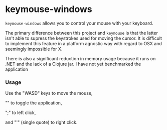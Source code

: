 # keymouse-windows

`keymouse-windows` allows you to control your mouse with your keyboard.

The primary difference between this project and `keymouse` is that the
latter isn't able to supress the keystrokes used for moving the cursor.
It is difficult to implement this feature in a platform agnostic way
with regard to OSX and seemingly impossible for X.

There is also a significant reduction in memory usage because it runs
on .NET and the lack of a Clojure jar. I have not yet benchmarked
the application

### Usage

Use the "WASD" keys to move the mouse,

"\" to toggle the application,

";" to left click,

and "'" (single quote) to right click.

